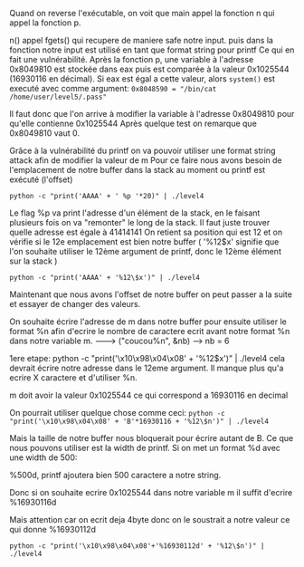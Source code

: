 Quand on reverse l'exécutable, on voit que main appel la fonction n qui appel la fonction p.


n() appel fgets() qui recupere de maniere safe notre input.
puis dans la fonction notre input est utilisé en tant que format string pour printf
Ce qui en fait une vulnérabilité.
Après la fonction p, une variable à l'adresse 0x8049810 est stockée dans eax puis est comparée à la valeur 0x1025544 (16930116 en décimal).
Si eax est égal a cette valeur, alors `system()` est executé avec comme argument:
`0x8048590 = "/bin/cat /home/user/level5/.pass"`

Il faut donc que l'on arrive à modifier la variable à l'adresse 0x8049810 pour qu'elle contienne 0x1025544
Après quelque test on remarque que 0x8049810 vaut 0.

Grâce à la vulnérabilité du printf on va pouvoir utiliser une format string attack afin de modifier la valeur de m
Pour ce faire nous avons besoin de l'emplacement de notre buffer dans la stack au moment ou printf est exécuté (l'offset)


`python -c "print('AAAA' + ' %p '*20)" | ./level4`

Le flag %p va print l'adresse d'un élément de la stack, en le faisant plusieurs fois on va "remonter" le long de la stack. Il faut juste trouver quelle adresse est égale à 41414141
On retient sa position qui est 12 et on vérifie si le 12e emplacement est bien notre buffer
( '%12\$x' signifie que l'on souhaite utiliser le 12ème argument de printf, donc le 12ème élément sur la stack )

`python -c "print('AAAA' + '%12\$x')" | ./level4`

Maintenant que nous avons l'offset de notre buffer on peut passer a la suite et essayer de changer des valeurs.

On souhaite écrire l'adresse de m dans notre buffer pour ensuite utiliser le format %n afin d'ecrire le nombre de caractere ecrit avant notre format %n dans notre variable m.
---> ("coucou%n", &nb)  --> nb = 6

1ere etape:
python -c "print('\x10\x98\x04\x08' + '%12\$x')" | ./level4
cela devrait écrire notre adresse dans le 12eme argument.
Il manque plus qu'a ecrire X caractere et d'utiliser %n.

m doit avoir la valeur 0x1025544 ce qui correspond a 16930116 en decimal

On pourrait utiliser quelque chose comme ceci:
`python -c "print('\x10\x98\x04\x08' + 'B'*16930116 + '%12\$n')" | ./level4`

Mais la taille de notre buffer nous bloquerait pour écrire autant de B. Ce que nous pouvons utiliser est la width de printf. Si on met un format %d avec une width de 500:

%500d, printf ajoutera bien 500 caractere a notre string.

Donc si on souhaite ecrire 0x1025544 dans notre variable m il suffit d'ecrire %16930116d

Mais attention car on ecrit deja 4byte donc on le soustrait a notre valeur ce qui donne %16930112d

`python -c "print('\x10\x98\x04\x08'+'%16930112d' + '%12\$n')" | ./level4`
